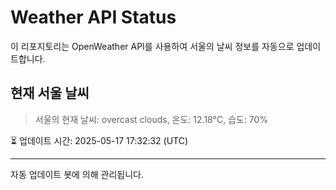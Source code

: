 
# Weather API Status

이 리포지토리는 OpenWeather API를 사용하여 서울의 날씨 정보를 자동으로 업데이트합니다.

## 현재 서울 날씨
> 서울의 현재 날씨: overcast clouds, 온도: 12.18°C, 습도: 70%

⏳ 업데이트 시간: 2025-05-17 17:32:32 (UTC)

---
자동 업데이트 봇에 의해 관리됩니다.
